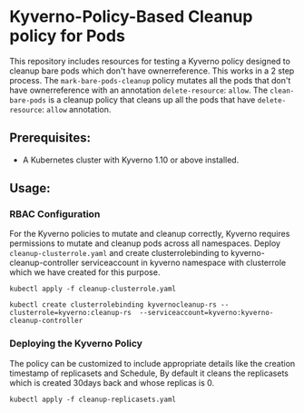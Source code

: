 # Kyverno-Policy-Based Cleanup policy for Pods 
This repository includes resources for testing a Kyverno policy designed to cleanup bare pods which don't have ownerreference. This works in a 2 step process. The `mark-bare-pods-cleanup` policy mutates all the pods that don't have ownerreference with an annotation `delete-resource`: `allow`. The `clean-bare-pods` is a cleanup policy that cleans up all the pods that have `delete-resource`: `allow` annotation. 

## Prerequisites:
- A Kubernetes cluster with Kyverno 1.10 or above installed. 

## Usage:

### RBAC Configuration
For the Kyverno policies to mutate and cleanup correctly, Kyverno requires permissions to mutate and cleanup pods across all namespaces. Deploy `cleanup-clusterrole.yaml` and create clusterrolebinding to kyverno-cleanup-controller serviceaccount in kyverno namespace with clusterrole which we have created for this purpose.

```
kubectl apply -f cleanup-clusterrole.yaml
```
```
kubectl create clusterrolebinding kyvernocleanup-rs --clusterrole=kyverno:cleanup-rs  --serviceaccount=kyverno:kyverno-cleanup-controller
```

### Deploying the Kyverno Policy
The policy can be customized to include appropriate details like the creation timestamp of replicasets and Schedule, By default it cleans the replicasets which is created 30days back and whose replicas is 0. 
```
kubectl apply -f cleanup-replicasets.yaml
```

